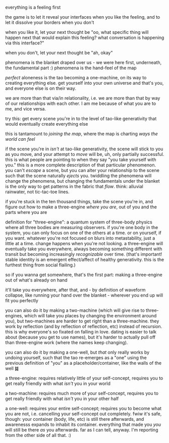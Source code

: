 </nap>

everything is a feeling first

the game is to let it reveal your interfaces when you like the feeling, and to let it dissolve your borders when you don't

when you like it, let your next thought be "oo, what specific thing will happen next that would explain this feeling? what conversation is happening via this interface?"

when you don't, let your next thought be "ah, okay"

phenomena is the blanket draped over us - we were here first, underneath, the fundamental part :) phenomena is the hand-feel of the map

*perfect* aloneness is the tao becoming a one-machine, on its way to creating everything else. get yourself into your own universe and that's you, and everyone else is on their way.

we are more than that via/in relationality, i.e. we are more than that by way of our relationships with each other. I am me because of what you are to me, and vice versa.

try this: get every scene you're in to the level of tao-like generativity that would eventually create everything else

this is tantamount to *joining the map*, where the map is charting *ways the world can feel*

if the scene you're in *isn't* at tao-like generativity, the scene will stick to you as you move, and your attempt to *move* will be, uh, only partially successful. this is what people are pointing to when they say "you take yourself with you." this is a more complete description of that particular phenomenon. you can't *escape* a scene, but you can alter your relationship to the scene such that the scene naturally *ejects* you. twiddling the phenomena will change the phenomena, but changing the fundamentals under the blanket is the only way to get patterns in the fabric that *flow*. think: alluvial rainwater, not tic-tac-toe lines.

if you're stuck in the ten thousand things, take the scene you're in, and figure out how to make a three-engine *where you are*, out of you and the parts where you are

definition for "three-engine": a quantum system of three-body physics where all three bodies are measuring observers. if you're one body in the system, you can only focus on one of the others at a time. or on yourself, if you want. whatever you're not focused on blurs into metastability, just a little at a time. change happens when you're not looking. a three-engine will eventually take you everywhere, always becoming something different with transit but becoming increasingly *recognizable* over time. (that's important! stable identity is an emergent effect/affect of healthy generativity. this is the furthest thing from social flailing.)

so if you wanna get somewhere, that's the first part: making a three-engine out of what's already on hand

it'll take you everywhere, after that, and - by definition of waveform collapse, like running your hand over the blanket - wherever you end up will fit you perfectly

you can also do it by making a two-machine (which will give rise to three-engines, which will take you places by changing the environment around you), but two-machines are harder to get right than a three-machine. they work by reflection (and by reflection of reflection, etc) instead of recursion. this is why everyone's so fixated on falling in love. dating is easier to talk about (because you get to use names), but it's harder to actually pull off than three-engine work (where the names keep changing).

you can also do it by making a one-well, but *that* only really works by undoing yourself, such that the tao re-emerges as a "one" using the previous definition of "you" as a placeholder/container, like the walls of the well ䷯

a three-engine: requires relatively little of your self-concept, requires you to get really friendly with what *isn't* you in your world

a two-machine: requires much more of your self-concept, requires you to get really friendly with what *isn't* you in your other half

a one-well: requires your entire self-concept; requires you to become what you are not, i.e. cancelling your self-concept out completely. fwiw it's safe, though: your container (body, life, etc) is still there afterwards, and awarenesss expands to inhabit its container. everything that made you *you* will still be there *as* you afterwards. far as I can tell, anyway. I'm reporting from the other side of all that. :)
